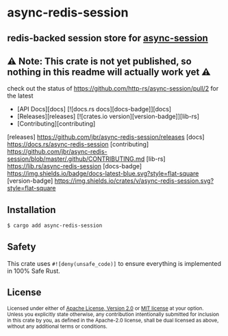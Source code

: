 # async-redis-session
## redis-backed session store for [async-session](https://github.com/http-rs/async-session)

## ⚠️ Note: This crate is not yet published, so nothing in this readme will actually work yet ⚠️
check out the status of https://github.com/http-rs/async-session/pull/2 for the latest

* [API Docs][docs] [![docs.rs docs][docs-badge]][docs]
* [Releases][releases] [![crates.io version][version-badge]][lib-rs]
* [Contributing][contributing]

[releases] https://github.com/jbr/async-redis-session/releases
[docs] https://docs.rs/async-redis-session
[contributing] https://github.com/jbr/async-redis-session/blob/master/.github/CONTRIBUTING.md
[lib-rs] https://lib.rs/async-redis-session
[docs-badge] https://img.shields.io/badge/docs-latest-blue.svg?style=flat-square
[version-badge] https://img.shields.io/crates/v/async-redis-session.svg?style=flat-square

## Installation
```sh
$ cargo add async-redis-session
```

## Safety
This crate uses ``#![deny(unsafe_code)]`` to ensure everything is implemented in
100% Safe Rust.

## License

<sup>
Licensed under either of <a href="LICENSE-APACHE">Apache License, Version
2.0</a> or <a href="LICENSE-MIT">MIT license</a> at your option.
</sup>

<br/>

<sub>
Unless you explicitly state otherwise, any contribution intentionally submitted
for inclusion in this crate by you, as defined in the Apache-2.0 license, shall
be dual licensed as above, without any additional terms or conditions.
</sub>
